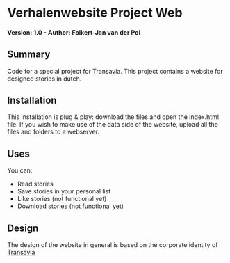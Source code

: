 # Verhalenwebsite Project Web
#### Version: 1.0 - Author: Folkert-Jan van der Pol
## Summary
Code for a special project for Transavia. This project contains a website for designed stories in dutch.

## Installation
This installation is plug & play: download the files and open the index.html file. If you wish to make use of the data side of the website, upload all the files and folders to a webserver.

## Uses
You can:
* Read stories
* Save stories in your personal list
* Like stories (not functional yet)
* Download stories (not functional yet)

## Design
The design of the website in general is based on the corporate identity of [Transavia](https://www.transavia.nl) 

